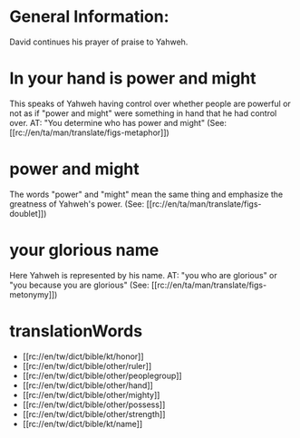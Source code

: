 # General Information:

David continues his prayer of praise to Yahweh.

# In your hand is power and might

This speaks of Yahweh having control over whether people are powerful or not as if "power and might" were something in hand that he had control over. AT: "You determine who has power and might" (See: [[rc://en/ta/man/translate/figs-metaphor]])

# power and might

The words "power" and "might" mean the same thing and emphasize the greatness of Yahweh's power. (See: [[rc://en/ta/man/translate/figs-doublet]])

# your glorious name

Here Yahweh is represented by his name. AT: "you who are glorious" or "you because you are glorious" (See: [[rc://en/ta/man/translate/figs-metonymy]])

# translationWords

* [[rc://en/tw/dict/bible/kt/honor]]
* [[rc://en/tw/dict/bible/other/ruler]]
* [[rc://en/tw/dict/bible/other/peoplegroup]]
* [[rc://en/tw/dict/bible/other/hand]]
* [[rc://en/tw/dict/bible/other/mighty]]
* [[rc://en/tw/dict/bible/other/possess]]
* [[rc://en/tw/dict/bible/other/strength]]
* [[rc://en/tw/dict/bible/kt/name]]
